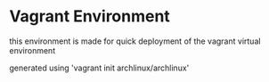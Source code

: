 # Vagrant Environment

this environment is made for quick deployment of the vagrant virtual environment

generated using 'vagrant init archlinux/archlinux'
